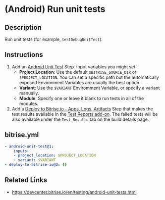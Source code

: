 # (Android) Run unit tests

## Description

Run unit tests (for example, `testDebugUnitTest`).

## Instructions

1. Add an [Android Unit Test](https://www.bitrise.io/integrations/steps/android-unit-test) Step. Input variables you might set:
    - **Project Location**: Use the default `$BITRISE_SOURCE_DIR` or `$PROJECT_LOCATION`. You can set a specific path but the automatically exposed Environment Variables are usually the best option.
    - **Variant**: Use the `$VARIANT` Enviromment Variable, or specify a variant manually.
    - **Module**: Specify one or leave it blank to run tests in all of the modules.
2. Add a [Deploy to Bitrise.io - Apps, Logs, Artifacts](https://www.bitrise.io/integrations/steps/deploy-to-bitrise-io) Step that makes the test results available in the [Test Reports add-on](https://devcenter.bitrise.io/en/testing/test-reports.html). The failed tests will be also available under the `Test Results` tab on the build details page.

## bitrise.yml

```yaml
- android-unit-test@1:
    inputs:
    - project_location: $PROJECT_LOCATION
    - variant: $VARIANT
- deploy-to-bitrise-io@2: {}
```

## Related Links

* https://devcenter.bitrise.io/en/testing/android-unit-tests.html
